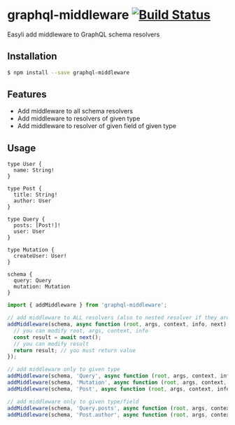 
# graphql-middleware [![Build Status](https://travis-ci.org/alekbarszczewski/graphql-middleware.svg?branch=master)](https://travis-ci.org/alekbarszczewski/graphql-middleware)

Easyli add middleware to GraphQL schema resolvers

## Installation

```sh
$ npm install --save graphql-middleware
```

## Features

* Add middleware to all schema resolvers
* Add middleware to resolvers of given type
* Add middleware to resolver of given field of given type

## Usage

```gql
type User {
  name: String!
}

type Post {
  title: String!
  author: User
}

type Query {
  posts: [Post!]!
  user: User
}

type Mutation {
  createUser: User!
}

schema {
  query: Query
  mutation: Mutation
}
```

```js
import { addMiddleware } from 'graphql-middleware';

// add middleware to ALL resolvers (also to nested resolver if they are defined in schema like Post.author)
addMiddleware(schema, async function (root, args, context, info, next) {
  // you can modify root, args, context, info
  const result = await next();
  // you can modify result
  return result; // you must return value
});

// add middleware only to given type
addMiddleware(schema, 'Query', async function (root, args, context, info, next) { ... }); // will add middleware to Query.posts and Query.user
addMiddleware(schema, 'Mutation', async function (root, args, context, info, next) { ... }); // will add middleware to Mutation.createUser
addMiddleware(schema, 'Post', async function (root, args, context, info, next) { ... }); // will add middleware to Post.author (Post.*)

// add middleware only to given type/field
addMiddleware(schema, 'Query.posts', async function (root, args, context, info, next) { ... }); // will add middleware to Query.posts
addMiddleware(schema, 'Post.author', async function (root, args, context, info, next) { ... }); // will add middleware to Post.author
```
